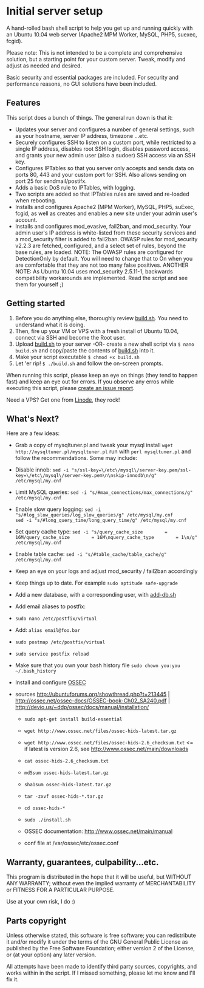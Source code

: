 Initial server setup
====================

A hand-rolled bash shell script to help you get up and running quickly with an Ubuntu 10.04 web server  (Apache2 MPM Worker, MySQL, PHP5, suexec, fcgid).

Please note: This is not intended to be a complete and comprehensive solution, but a starting point for your custom server. Tweak, modify and adjust as needed and desired.

Basic security and essential packages are included. For security and performance reasons, no GUI solutions have been included.

Features
-----------------
This script does a bunch of things. The general run down is that it:

*   Updates your server and configures a number of general settings, such as your hostname, server IP address, timezone ...etc.
*   Securely configures SSH to listen on a custom port, while restricted to a single IP address, disables root SSH login, disables password access, and grants your new admin user (also a sudoer) SSH access via an SSH key.
*   Configures IPTables so that you server only accepts and sends data on ports 80, 443 and your custom port for SSH. Also allows sending on port 25 for sendmail/postifx.
*   Adds a basic DoS rule to IPTables, with logging.
*   Two scripts are added so that IPTables rules are saved and re-loaded when rebooting.
*   Installs and configures Apache2 (MPM Worker), MySQL, PHP5, suExec, fcgid, as well as creates and enables a new site under your admin user's account.
*   Installs and configures  mod_evasive, fail2ban, and mod_security. Your admin user's IP address is white-listed from these security services and a mod_security filter is added to fail2ban. OWASP rules for mod_security v2.2.3 are fetched, configured, and a select set of rules, beyond the base rules, are loaded.
  NOTE: The OWASP rules are configured for DetectionOnly by default. You will need to change that to On when you are comfortable that they are not too many false positives.
  ANOTHER NOTE: As Ubuntu 10.04 uses mod_security 2.5.11-1, backwards compatibility workarounds are implemented. Read the script and see them for yourself ;)

Getting started
----------------

1. Before you do anything else, thoroughly review [build.sh](https://github.com/betweenbrain/ubuntu-web-server-build-script/blob/master/build.sh). You need to understand what it is doing.
2. Then, fire up your VM or VPS with a fresh install of Ubuntu 10.04, connect via SSH and become the Root user.
3. Upload [build.sh](https://github.com/betweenbrain/ubuntu-web-server-build-script/blob/master/build.sh) to your server -OR- create a new shell script via `$ nano build.sh` and copy/paste the contents of [build.sh](https://github.com/betweenbrain/ubuntu-web-server-build-script/blob/master/build.sh) into it.
4. Make your script executable `$ chmod +x build.sh`
5. Let 'er rip! `$ ./build.sh` and follow the on-screen prompts.

When running this script, please keep an eye on things (they tend to happen fast) and keep an eye out for errors.
If you observe any erros while executing this script, please [create an issue report](https://github.com/betweenbrain/ubuntu-web-server-build-script/issues?sort=created&direction=desc&state=open).

Need a VPS? Get one from [Linode](http://www.linode.com/?r=e0368c8dce7aa292de419c36ae0078f64d6d4233), they rock!

What's Next?
------------
Here are a few ideas:

*   Grab a copy of mysqltuner.pl and tweak your mysql install `wget http://mysqltuner.pl/mysqltuner.pl` run with `perl mysqltuner.pl` and follow the recommendations. Some may include:
  *   Disable innob: `sed -i "s/ssl-key=\/etc\/mysql\/server-key.pem/ssl-key=\/etc\/mysql\/server-key.pem\n\nskip-innodb\n/g" /etc/mysql/my.cnf`
  *   Limit MySQL queries: `sed -i "s/#max_connections/max_connections/g" /etc/mysql/my.cnf`
  *   Enable slow query logging: `sed -i "s/#log_slow_queries/log_slow_queries/g" /etc/mysql/my.cnf`<br>
`sed -i "s/#long_query_time/long_query_time/g" /etc/mysql/my.cnf`
  *   Set query cache type: `sed -i "s/query_cache_size        = 16M/query_cache_size        = 16M\nquery_cache_type        = 1\n/g" /etc/mysql/my.cnf`
  *   Enable table cache: `sed -i "s/#table_cache/table_cache/g" /etc/mysql/my.cnf`

*   Keep an eye on your logs and adjust mod_security / fail2ban accordingly

*   Keep things up to date. For example `sudo aptitude safe-upgrade`

*   Add a new database, with a corresponding user, with [add-db.sh](https://github.com/betweenbrain/ubuntu-web-server-build-script/blob/master/admin-scripts/add-db.sh)

*   Add email aliases to postfix:
  *  `sudo nano /etc/postfix/virtual`
  *  Add: `alias email@foo.bar`
  *  `sudo postmap /etc/postfix/virtual`
  *  `sudo service postfix reload`

*  Make sure that you own your bash history file `sudo chown you:you ~/.bash_history`

* Install and configure <a href="http://www.ossec.net/">OSSEC</a>
- sources http://ubuntuforums.org/showthread.php?t=213445 | http://ossec.net/ossec-docs/OSSEC-book-Ch02_SA240.pdf | http://devio.us/~ddp/ossec/docs/manual/installation/
  *  `sudo apt-get install build-essential`
  *  `wget http://www.ossec.net/files/ossec-hids-latest.tar.gz`
  *  `wget http://www.ossec.net/files/ossec-hids-2.6_checksum.txt` <= if latest is version 2.6, see http://www.ossec.net/main/downloads
  *  `cat ossec-hids-2.6_checksum.txt`
  *  `md5sum ossec-hids-latest.tar.gz`
  *  `sha1sum ossec-hids-latest.tar.gz`
  *  `tar -zxvf ossec-hids-*.tar.gz`
  *  `cd ossec-hids-*`
  *  `sudo ./install.sh`

  * OSSEC documentation: http://www.ossec.net/main/manual
  * conf file at /var/ossec/etc/ossec.conf

Warranty, guarantees, culpability...etc.
----------------
This program is distributed in the hope that it will be useful, but WITHOUT ANY WARRANTY; without even the implied warranty of MERCHANTABILITY or FITNESS FOR A PARTICULAR PURPOSE.

Use at your own risk, I do :)

Parts copyright
-----------------
Unless otherwise stated, this software is free software; you can redistribute it and/or modify it under the terms of the GNU General Public License as published by the Free Software Foundation; either version 2 of the License, or (at your option) any later version.

All attempts have been made to identify third party sources, copyrights, and works within in the script. If I missed something, please let me know and I'll fix it.

